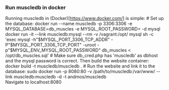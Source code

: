 ### Run muscledb in docker 

Running muscledb in (Docker)[https://www.docker.com/] is simple: 
		# Set up the database:
		docker run --name muscledb -p 3306:3306 -e MYSQL_DATABASE=db_muscles -e MYSQL_ROOT_PASSWORD=<password> -d mysql
 		docker run -it --link muscledb:mysql --rm -v /vagrant:/opt/ mysql sh -c 'exec mysql -h"$MYSQL_PORT_3306_TCP_ADDR" -P"$MYSQL_PORT_3306_TCP_PORT" -uroot -p"$MYSQL_ENV_MYSQL_ROOT_PASSWORD" db_muscles < /opt/db_muscles.sql'
		# Make sure db_cred.php has 'muscledb' as dbhost and the mysql password is correct. Then build the website container: 
		docker build -t muscledb/muscledb .
		# Run the website and link it to the database: 
	        sudo docker run -p 8080:80 -v /path/to/muscledb:/var/www/ --link muscledb:muscledb -d -t andmos/muscledb	
Navigate to localhost:8080

